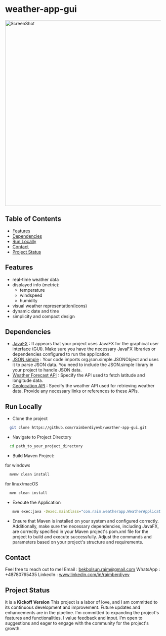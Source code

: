 # weather-app-gui
<img src="https://drive.google.com/uc?id=1XR8vf3PdxoMupMQcZbao7SfEljcBmaws" alt="ScreenShot" width="600" />

## Table of Contents
- [Features](#features)
- [Dependencies](#dependencies)
- [Run Locally](#run-locally)
- [Contact](#contact)
- [Project Status](#project-status)
## Features
* real-time weather data
* displayed info (metric):
  * temperature
  * windspeed
  * humidity
* visual weather representation(icons)
* dynamic date and time
* simplicity and compact design
## Dependencies
* [JavaFX](https://openjfx.io/openjfx-docs/) : It appears that your project uses JavaFX for the graphical user interface (GUI). 
  Make sure you have the necessary JavaFX libraries or dependencies configured to run the application.
* [JSON.simple](https://code.google.com/archive/p/json-simple/) : Your code imports org.json.simple.JSONObject and uses it to parse JSON data.
  You need to include the JSON.simple library in your project to handle JSON data.
* [Weather Forecast API](https://open-meteo.com/en/docs#latitude=33.767&longitude=-118.1892) : Specify the API used to fetch latitude and longitude data.
* [Geolocation API](https://open-meteo.com/en/docs/geocoding-api) : Specify the weather API used for retrieving weather data.
  Provide any necessary links or references to these APIs.
## Run Locally
* Clone the project
```bash
  git clone https://github.com/raimberdiyevb/weather-app-gui.git
```
* Navigate to Project Directory
```bash
  cd path_to_your_project_directory
```
* Build Maven Project:
  
for windows
```bash
  mvnw clean install
```
for linux/macOS
```bash
  mvn clean install
```
* Execute the Application
  ```bash
  mvn exec:java -Dexec.mainClass="com.raim.weatherapp.WeatherApplication"
  ```
* Ensure that Maven is installed on your system and configured correctly.
     Additionally, make sure the necessary dependencies, including JavaFX, are correctly specified
     in your Maven project's pom.xml file for the project to build and execute successfully.
     Adjust the commands and parameters based on your project's structure and requirements.
## Contact
 Feel free to reach out to me!
 Email : bekbolsun.raim@gmail.com
 WhatsApp : +48780765435
 LinkedIn : www.linkedin.com/in/raimberdiyev
## Project Status
it is a **Kickoff Version**
This project is a labor of love, and I am committed to its continuous development and improvement.
Future updates and enhancements are in the pipeline. I'm committed to expanding the project's features and functionalities.
I value feedback and input. I'm open to suggestions and eager to engage with the community for the project's growth.
